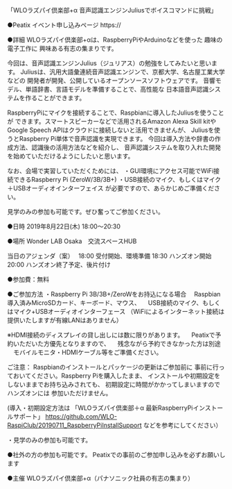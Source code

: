 「WLOラズパイ倶楽部+α 音声認識エンジンJuliusでボイスコマンドに挑戦」

●Peatix イベント申し込みページ
https://

●詳細
WLOラズパイ倶楽部+αは、RaspberryPiやArduinoなどを使った 
趣味の電子工作に 興味ある有志の集まりです。

今回は、音声認識エンジンJulius（ジュリアス）の勉強をしてみたいと思います。
Juliusは、汎用大語彙連続音声認識エンジンで、京都大学、名古屋工業大学などの
開発者が開発、公開しているオープンソースソフトウェアです。
音響モデル、単語辞書、言語モデルを準備することで、高性能な
日本語音声認識システムを作ることができます。

RaspberryPiにマイクを接続することで、Raspbianに導入したJuliusを使うことが
できます。スマートスピーカーなどで活用されるAmazon Alexa Skill kitや
Google Speech APIはクラウドに接続しないと活用できませんが、
Juliusを使うとRaspberry Pi単体で音声認識を実現できます。
今回は導入方法や辞書の作成方法、認識後の活用方法などを紹介し、
音声認識システムを取り入れた開発を始めていただけるようにしたいと思います。

なお、会場で実習していただくためには、
・GUI環境にアクセス可能でWiFi接続できるRaspberry Pi (ZeroW/3B/3B+)
・USB接続のマイク、もしくはマイク＋USBオーディオインターフェイス
が必要ですので、あらかじめご準備ください。

見学のみの参加も可能です。ぜひ奮ってご参加ください。

●日時
2019年8月22日(木) 18:00～20:30

●場所
Wonder LAB Osaka　交流スペースHUB

当日のアジェンダ（案）　
18:00 受付開始、環境準備
18:30 ハンズオン開始
20:00 ハンズオン終了予定、後片付け

●参加費：無料

●ご参加方法
・Raspberry Pi 3B/3B+/ZeroWをお持込になる場合
　Raspbian導入済みMicroSDカード、キーボード、マウス、
　USB接続のマイク、もしくはマイク+USBオーディオインターフェース
（WiFiによるインターネット接続は提供いたしますが有線LANはありません）

※HDMI接続のディスプレイの貸し出しには数に限りがあります。
　Peatixで予約いただいた方優先となりますので、
　残念ながら予約できなかった方は別途
　モバイルモニタ・HDMIケーブル等をご準備ください。

ご注意：
Raspbianのインストールとパッケージの更新はご参加前に
事前に行っておいてください。Raspberry Piを購入したまま、
インストールや初期設定をしないままでお持ち込みされても、
初期設定に時間がかかってしまいますのでハンズオンには
参加いただけません。

(導入・初期設定方法は
 「WLOラズパイ倶楽部＋α 最新RaspberryPiインストールサポート」
 https://github.com/WLO-RaspiClub/20190711_RaspberryPiInstallSupport 
 などを参考にしてください）

・見学のみの参加も可能です。

●社外の方の参加も可能です。
Peatixでの事前のご参加申し込みを必ずお願いします

●主催
WLOラズパイ倶楽部+α（パナソニック社員の有志の集まり）
